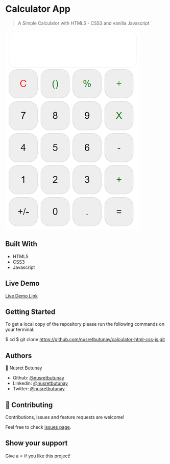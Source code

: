 # Calculator App

> A Simple Calculator with HTML5 - CSS3 and vanilla Javascript

![](/assets/screenshot.png)

## Built With

- HTML5
- CSS3
- Javascript

## Live Demo

[Live Demo Link](https://rawcdn.githack.com/nusretbutunay/calculator-html-css-js/0bc55df22a43e6adf47e855300e5bd2554d8b101/index.html)

## Getting Started

To get a local copy of the repository please run the following commands on your terminal:

$ cd <folder>
$ git clone https://github.com/nusretbutunay/calculator-html-css-js.git

## Authors

👤 Nusret Butunay

- Github: [@nusretbutunay](https://github.com/nusretbutunay)
- Linkedin: [@nusretbutunay](https://www.linkedin.com/in/nusretbutunay)
- Twitter: [@nusretbutunay](https://twitter.com/nusretbutunay)

## 🤝 Contributing

Contributions, issues and feature requests are welcome!

Feel free to check [issues page](issues/).

## Show your support

Give a ⭐️ if you like this project!

